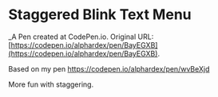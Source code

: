 # Staggered Blink Text Menu
 _A Pen created at CodePen.io. Original URL: [https://codepen.io/alphardex/pen/BayEGXB](https://codepen.io/alphardex/pen/BayEGXB).

 Based on my pen https://codepen.io/alphardex/pen/wvBeXjd

More fun with staggering.